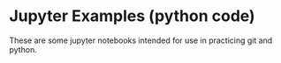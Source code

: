# Jupyter Examples (python code)

These are some jupyter notebooks intended for use in practicing git and python.
